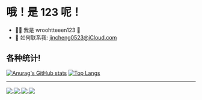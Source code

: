 # 哦！是 123 呢！

- ✋🏻 我是 wroohtteeen123 🍥
- 📮 如何联系我: jincheng0523@iCloud.com

## 各种统计!

[![Anurag's GitHub stats](https://github-readme-stats.vercel.app/api?username=wroohtteeen123&show_icons=true)](https://github.com/wroohtteeen123)
[![Top Langs](https://github-readme-stats.vercel.app/api/top-langs/?username=wroohtteeen123)](https://github.com/wroohtteeen123)

---

<a href="https://github.com/wroohtteeen123/wroohtteeen123.github.io">
  <img align="center" src="https://github-readme-stats.vercel.app/api/pin/?username=wroohtteeen123&repo=wroohtteeen123.github.io" />
</a>
<a href="https://github.com/wroohtteeen123/commget-bil">
  <img align="center" src="https://github-readme-stats.vercel.app/api/pin/?username=wroohtteeen123&repo=commget-bil" />
</a>

<a href="https://github.com/wroohtteeen123/wroohtteeen123">
  <img align="center" src="https://github-readme-stats.vercel.app/api/pin/?username=wroohtteeen123&repo=wroohtteeen123" />
</a>
<a href="https://github.com/wroohtteeen123/wroohtteeen123">
  <img align="center" src="https://github-readme-stats.vercel.app/api/pin/?username=wroohtteeen123&repo=wroohtteeen123" />
</a>

<!-- -
wroohtteeen123/wroohtteeen123 is a ✨ special ✨ repository because its `README.md` (this file) appears on your GitHub profile.
You can click the Preview link to take a look at your changes.

OPartigiano, portaMiVia, OBellaCiao! BellaCiao! BellaCiao! CiaoCiao! 
- -->
